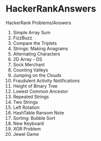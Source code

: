 # HackerRankAnswers
HackerRank Problems/Answers

1. Simple Array Sum
2. FizzBuzz
3. Compare the Triplets
4. Strings: Making Anagrams
5. Alternating Characters
6. 2D Array - DS
7. Sock Merchant
8. Counting Valleys
9. Jumping on the Clouds
10. Fraudulent Activity Notifications
11. Height of Binary Tree
12. Lowest Common Ancestor
13. Repeated Strings
14. Two Strings
15. Left Rotation
16. HashTable Ransom Note
17. Sorting: Bubble Sort
18. New Keyboard
19. XOR Problem
20. Jewel Game